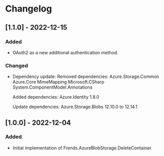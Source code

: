 # Changelog

## [1.1.0] - 2022-12-15
### Added
- OAuth2 as a new additional authentication method.
### Changed
- Dependency update:
    Removed dependencies:
        Azure.Storage.Common
        Azure.Core
        MimeMapping
        Microsoft.CSharp
        System.ComponentModel.Annotations

    Added dependencies:
        Azure.Identity 1.8.0

    Update dependencies:
        Azure.Storage.Blobs 12.10.0 to 12.14.1


## [1.0.0] - 2022-12-04
### Added
- Initial implementation of Frends.AzureBlobStorage.DeleteContainer.